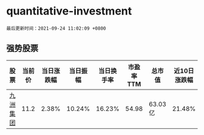 # quantitative-investment

`最后更新时间：2021-09-24 11:02:09 +0800`

## 强势股票

|股票|当前价|当日涨跌幅|当日振幅|当日换手率|市盈率TTM|总市值|近10日涨跌幅|
|----|----|----|----|----|----|----|----|
|[九洲集团](https://xueqiu.com/S/SZ300040)|11.2|2.38%|10.24%|16.23%|54.98|63.03亿|21.48%|
